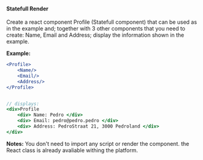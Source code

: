 #### Statefull Render


Create a react component Profile (Statefull component) that can be used as in the example and; together with 3 other components that you need to create: Name, Email and Address; display the information shown in the example.

**Example:**

```jsx
<Profile>
    <Name/>
    <Email/>
    <Address/>
</Profile>


// displays:
<div>Profile
    <div> Name: Pedro </div>
    <div> Email: pedro@pedro.pedro </div>
    <div> Address: PedroStraat 21, 3000 Pedroland </div>
</div>
```

**Notes:** You don't need to import any script or render the component. the React class is already avaliable withing the platform.